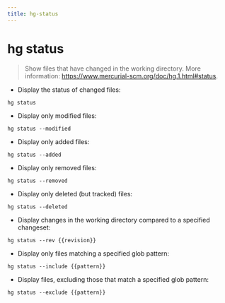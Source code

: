 ```yaml
---
title: hg-status
---
```

# hg status

> Show files that have changed in the working directory.
> More information: <https://www.mercurial-scm.org/doc/hg.1.html#status>.

- Display the status of changed files:

`hg status`

- Display only modified files:

`hg status --modified`

- Display only added files:

`hg status --added`

- Display only removed files:

`hg status --removed`

- Display only deleted (but tracked) files:

`hg status --deleted`

- Display changes in the working directory compared to a specified changeset:

`hg status --rev {{revision}}`

- Display only files matching a specified glob pattern:

`hg status --include {{pattern}}`

- Display files, excluding those that match a specified glob pattern:

`hg status --exclude {{pattern}}`
